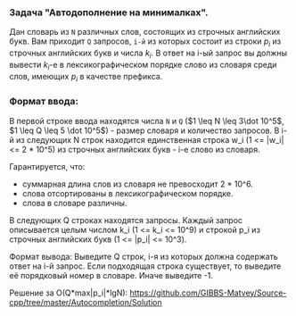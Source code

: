 ### Задача "Автодополнение на минималках".

Дан словарь из `N` различных слов, состоящих из строчных английских букв.
Вам приходит `Q` запросов, `i-й` из которых состоит из строки $p_{i}$ из строчных английских букв и числа $k_{i}$. В ответ на i-ый запрос вы должны вывести $k_i$-е в лексикографическом порядке слово из словаря среди слов, имеющих $p_i$ в качестве префикса.


### Формат ввода:
В первой строке ввода находятся числа `N` и `Q` ($1 \leq N \leq 3\dot 10^5$, $1 \leq Q \leq 5 \dot 10^5$) - размер словаря и количество запросов.
В i-й из следующих N строк находится единственная строка w_i (1 <= |w_i| <= 2 * 10^5) из строчных английских букв - i-е слово из словаря.

Гарантируется, что: 
- суммарная длина слов из словаря не превосходит 2 * 10^6.
- слова отсортированы в лексикографическом порядке.
- слова в словаре различны.

В следующих Q строках находятся запросы. Каждый запрос описывается целым числом k_i (1 <= k_i <= 10^9) и строкой p_i из строчных английских букв (1 <= |p_i| <= 10^3).


Формат вывода:
Выведите Q строк, i-я из которых должна содержать ответ на i-й запрос. Если подходящая строка существует, то выведите её порядковый номер в словаре. Иначе выведите -1.



Решение за O(Q*max|p_i|*lgN):
https://github.com/GIBBS-Matvey/Source-cpp/tree/master/Autocompletion/Solution
